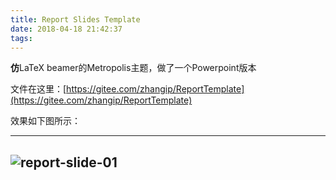 ```yaml
---
title: Report Slides Template
date: 2018-04-18 21:42:37
tags:
---
```


**仿**LaTeX beamer的Metropolis主题，做了一个Powerpoint版本

文件在这里：[https://gitee.com/zhangip/ReportTemplate](https://gitee.com/zhangip/ReportTemplate)

效果如下图所示：

-----
![report-slide-01](/imgs/report-slides.png)
-----
